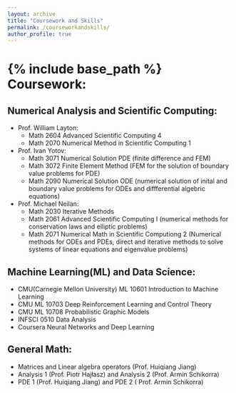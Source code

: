 ```yaml
---
layout: archive
title: "Coursework and Skills"
permalink: /courseworkandskills/
author_profile: true
---
```

{% include base_path %}
Coursework:
=
## Numerical Analysis and Scientific Computing:
* Prof. William Layton: 
    * Math 2604 Advanced Scientific Computing 4
    * Math 2070 Numerical Method in Scientific Computing 1
* Prof. Ivan Yotov:
    * Math 3071 Numerical Solution PDE (finite difference and FEM)
    * Math 3072 Finite Element Method (FEM for the solution of boundary value problems for PDE)
    * Math 2090 Numerical Solution ODE (numerical solution of inital and boundary value problems for ODEs and diffferential algebric equations)
* Prof. Michael Neilan:
    * Math 2030 Iterative Methods
    * Math 2061 Advanced Scientific Computing I (numerical methods for conservation laws and elliptic problems)
    * Math 2071 Numerical Math in Scientific Computiong 2 (Numerical methods for ODEs and PDEs, direct and iterative methods to solve systems of linear equations and eigenvalue problems) 
    
## Machine Learning(ML) and Data Science:
* CMU(Carnegie Mellon University) ML 10601 Introduction to Machine Learning 
* CMU ML 10703 Deep Reinforcement Learning and Control Theory 
* CMU ML 10708 Probabilistic Graphic Models
* INFSCI 0510 Data Analysis 
* Coursera Neural Networks and Deep Learning 

## General Math:
* Matrices and Linear algebra operators (Prof. Huiqiang Jiang)
* Analysis 1 (Prof. Piotr Hajłasz) and Analysis 2 (Prof. Armin Schikorra)
* PDE 1 (Prof. Huiqiang Jiang) and PDE 2 ( Prof. Armin Schikorra)
